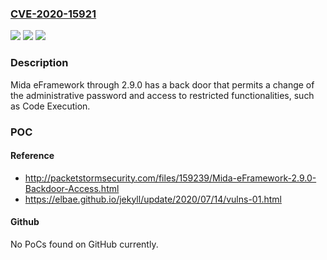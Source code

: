 ### [CVE-2020-15921](https://cve.mitre.org/cgi-bin/cvename.cgi?name=CVE-2020-15921)
![](https://img.shields.io/static/v1?label=Product&message=n%2Fa&color=blue)
![](https://img.shields.io/static/v1?label=Version&message=n%2Fa&color=blue)
![](https://img.shields.io/static/v1?label=Vulnerability&message=n%2Fa&color=brighgreen)

### Description

Mida eFramework through 2.9.0 has a back door that permits a change of the administrative password and access to restricted functionalities, such as Code Execution.

### POC

#### Reference
- http://packetstormsecurity.com/files/159239/Mida-eFramework-2.9.0-Backdoor-Access.html
- https://elbae.github.io/jekyll/update/2020/07/14/vulns-01.html

#### Github
No PoCs found on GitHub currently.

